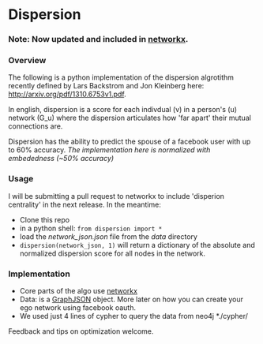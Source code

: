 Dispersion
==========
### Note:  Now updated and included in [networkx](https://networkx.org/documentation/stable/reference/algorithms/generated/networkx.algorithms.centrality.dispersion.html).

### Overview

The following is a python implementation of the dispersion algrotithm recently defined by 
Lars Backstrom and Jon Kleinberg here: http://arxiv.org/pdf/1310.6753v1.pdf.

In english, dispersion is a score for each indivdual (v) in a person's (u) network (G_u)
where the dispersion articulates how 'far apart' their mutual connections are.

Dispersion has the ability to predict the spouse of a facebook user with up to 60% accuracy.
*The implementation here is normalized with embededness (~50% accuracy)*

### Usage

I will be submitting a pull request to networkx to include 'disperion centrality' in the next
release.  In the meantime:

* Clone this repo
* in a python shell:
        `from dispersion import *`
* load the *network_json.json* file from the *data* directory
* `dispersion(network_json, 1)` will return a dictionary of the absolute and normalized dispersion score for all nodes in the network.

### Implementation
* Core parts of the algo use [networkx](http://networkx.github.io/)
* Data: is a [GraphJSON](https://github.com/GraphAlchemist/GraphJSON) object.  More later on how you can create your ego network using facebook oauth.
* We used just 4 lines of cypher to query the data from neo4j *./cypher/

Feedback and tips on optimization welcome.

